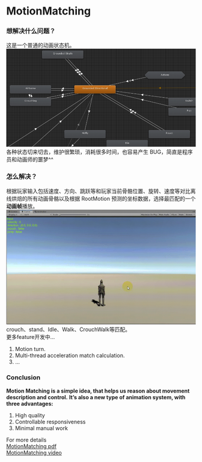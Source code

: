 # MotionMatching

### 想解决什么问题？
这是一个普通的动画状态机。<br>
![anim-state-machine](/Images/anim-state-machine.png)<br>
各种状态切来切去，维护很繁琐，消耗很多时间，也容易产生 BUG，简直是程序员和动画师的噩梦^^

### 怎么解决？
根据玩家输入包括速度、方向、跳跃等和玩家当前骨骼位置、旋转、速度等对比离线烘焙的所有动画骨骼以及根据 RootMotion 预测的坐标数据，选择最匹配的一个**动画帧**播放。
![MM](/Images/motion-matching.gif)<br>
crouch、stand、Idle、Walk、CrouchWalk等匹配。<br>
更多feature开发中...<br>
1. Motion turn.
2. Multi-thread acceleration match calculation.
3. ...

### Conclusion
**Motion Matching is a simple idea, that helps us reason about movement description and control.**
**It’s also a new type of animation system, with three advantages:**
1. High quality
2. Controllable responsiveness
3. Minimal manual work

For more details<br>
[MotionMatching pdf](https://twvideo01.ubm-us.net/o1/vault/gdc2016/Presentations/Clavet_Simon_MotionMatching.pdf)<br>
[MotionMatching video](https://www.gdcvault.com/play/1023280/Motion-Matching-and-The-Road)<br>
